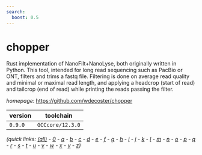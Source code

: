 ```yaml
---
search:
  boost: 0.5
---
```

# chopper

Rust implementation of NanoFilt+NanoLyse, both originally written in Python. This tool, intended for long read sequencing such as PacBio or ONT, filters and trims a fastq file. Filtering is done on average read quality and minimal or maximal read length, and applying a headcrop (start of read) and tailcrop (end of read) while printing the reads passing the filter.

*homepage*: <https://github.com/wdecoster/chopper>

version | toolchain
--------|----------
``0.9.0`` | ``GCCcore/12.3.0``


*(quick links: [(all)](../index.md) - [0](../0/index.md) - [a](../a/index.md) - [b](../b/index.md) - [c](../c/index.md) - [d](../d/index.md) - [e](../e/index.md) - [f](../f/index.md) - [g](../g/index.md) - [h](../h/index.md) - [i](../i/index.md) - [j](../j/index.md) - [k](../k/index.md) - [l](../l/index.md) - [m](../m/index.md) - [n](../n/index.md) - [o](../o/index.md) - [p](../p/index.md) - [q](../q/index.md) - [r](../r/index.md) - [s](../s/index.md) - [t](../t/index.md) - [u](../u/index.md) - [v](../v/index.md) - [w](../w/index.md) - [x](../x/index.md) - [y](../y/index.md) - [z](../z/index.md))*

